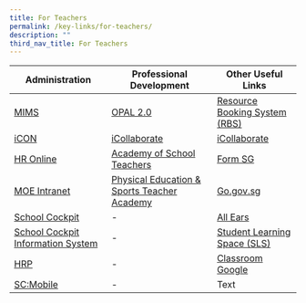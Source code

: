 ```yaml
---
title: For Teachers
permalink: /key-links/for-teachers/
description: ""
third_nav_title: For Teachers
---
```

| Administration| Professional Development | Other Useful Links |
| -------- | -------- | -------- |
| [MIMS](http://mims.moe.gov.sg/)    | [OPAL 2.0](http://opal2.moe.edu.sg/)   | [Resource Booking System (RBS)](https://rbs.avero-tech.com/login.html) |
| [iCON](http://icon.moe.edu.sg/)    | [iCollaborate](https://icollaborate.moe.gov.sg/)  | [iCollaborate](https://icollaborate.moe.gov.sg/)  |
| [HR Online](http://intranet.moe.gov.sg/hronline/pages/home.aspx)   | [Academy of School Teachers](https://academyofsingaporeteachers.moe.edu.sg/)  | [Form SG](https://form.gov.sg/login)    |
| [MOE Intranet](https://intranet.moe.gov.sg/)  | [Physical Education & Sports Teacher Academy](https://pesta.moe.edu.sg/)   | [Go.gov.sg](https://go.gov.sg/#/)   |
| [School Cockpit](https://schoolcockpit.moe.gov.sg/)   | -  | [All Ears](https://allears.estl.edu.sg/home)  |
| [School Cockpit Information System](https://icollaborate.moe.gov.sg/scplus/Pages/Introduction.aspx)  | -    | [Student Learning Space (SLS)](https://vle.learning.moe.edu.sg/login)   |
| [HRP](https://www.hrp.gov.sg/)  | -    | [Classroom Google](https://classroom.google.com/)   |
| [SC:Mobile](https://scmobile.moe.edu.sg/login)    | -  | Text     |